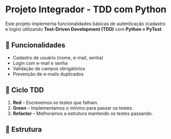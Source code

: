 # Projeto Integrador - TDD com Python

Este projeto implementa funcionalidades básicas de autenticação (cadastro e login) utilizando **Test-Driven Development (TDD)** com **Python** e **PyTest**.

## 🧪 Funcionalidades

- Cadastro de usuário (nome, e-mail, senha)
- Login com e-mail e senha
- Validação de campos obrigatórios
- Prevenção de e-mails duplicados

## 🔁 Ciclo TDD

1. **Red** – Escrevemos os testes que falham.
2. **Green** – Implementamos o mínimo para passar os testes.
3. **Refactor** – Melhoramos a estrutura mantendo os testes passando.

## 📁 Estrutura

